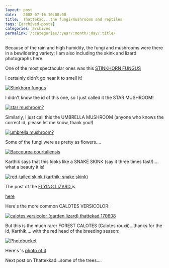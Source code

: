 ```yaml
---
layout: post
date:	2008-07-16 10:00:00
title:  Thattekad...the fungi/mushrooms and reptiles
tags: [archived-posts]
categories: archives
permalink: /:categories/:year/:month/:day/:title/
---
```

Because of the rain and high humidity, the fungi and mushrooms were there in a bewildering variety; I am also including the skink and lizard photographs here.

One of the most spectacular ones was this <a href="http://www.azfotos.com/fungi/fungus_pictures.htm"> STINKHORN FUNGUS </a>

I certainly didn't go near it to smell it!



<a href="http://s297.photobucket.com/albums/mm205/depontis/?action=view&current=IMG_3575.jpg" target="_blank"><img src="http://i297.photobucket.com/albums/mm205/depontis/IMG_3575.jpg" border="0" alt="Stinkhorn fungus"></a>


<lj-cut text=" a few more pics here">

I didn't know the id of this one, so I just called it the STAR MUSHROOM!


<a href="http://s297.photobucket.com/albums/mm205/depontis/?action=view&current=IMG_5928.jpg" target="_blank"><img src="http://i297.photobucket.com/albums/mm205/depontis/IMG_5928.jpg" border="0" alt="star mushroom?"></a>


Similarly, I just call this the UMBRELLA MUSHROOM (anyone who knows the correct id, please let me know, thank you!)


<a href="http://s297.photobucket.com/albums/mm205/depontis/?action=view&current=IMG_3412.jpg" target="_blank"><img src="http://i297.photobucket.com/albums/mm205/depontis/IMG_3412.jpg" border="0" alt="umbrella mushroom?"></a>

Some of the fungi were as pretty as flowers....

<a href="http://s297.photobucket.com/albums/mm205/depontis/?action=view&current=IMG_3572.jpg" target="_blank"><img src="http://i297.photobucket.com/albums/mm205/depontis/IMG_3572.jpg" border="0" alt="Baccourea courtallensis"></a>



Karthik says that this looks like a SNAKE SKINK (say it three times fast!).... what a beauty it is!


<a href="http://s297.photobucket.com/albums/mm205/depontis/?action=view&current=IMG_5923.jpg" target="_blank"><img src="http://i297.photobucket.com/albums/mm205/depontis/IMG_5923.jpg" border="0" alt="red-tailed skink (karthik: snake skink)"></a>


The post of the  <a href="http://en.wikipedia.org/wiki/Draco_blanfordii"> FLYING LIZARD </a> is  

<a href="http://deponti.livejournal.com/406337.html"> here </a>




Here's the more common CALOTES VERSICOLOR:


<a href="http://s297.photobucket.com/albums/mm205/depontis/?action=view&current=IMG_3607.jpg" target="_blank"><img src="http://i297.photobucket.com/albums/mm205/depontis/IMG_3607.jpg" border="0" alt="calotes versicolor (garden lizard) thattekad 170608"></a>

</lj-cut>

But this is the much rarer  FOREST CALOTES (Calotes rouxii)...thanks for the id, Karthik.... with the red head of the breeding season:



<a href="http://s297.photobucket.com/albums/mm205/depontis/?action=view&current=IMG_5865-1.jpg" target="_blank"><img src="http://i297.photobucket.com/albums/mm205/depontis/IMG_5865-1.jpg" border="0" alt="Photobucket"></a>


Here's <LJ user="amoghavarsha">'s <a href="http://amoghavarsha.com/v/wildlife/forest_calotes.jpg.html"> photo of it </a>


Next post on Thattekkad...some of the trees....
